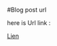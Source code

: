 #Blog post url

here is Url link :

[Lien](https://medium.com/@9971/what-happens-when-you-type-google-com-in-your-browser-and-press-enter-1c8d910d4329)
